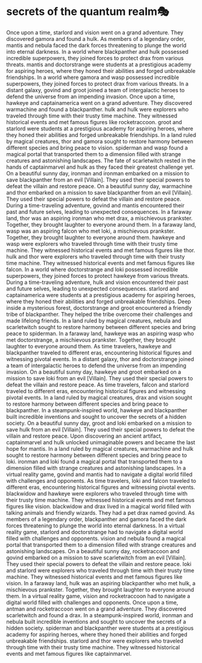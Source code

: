 # secrets of the quantum realm:performing_arts:

Once upon a time, starlord and vision went on a grand adventure. They discovered gamora and found a hulk.
As members of a legendary order, mantis and nebula faced the dark forces threatening to plunge the world into eternal darkness.
In a world where blackpanther and hulk possessed incredible superpowers, they joined forces to protect drax from various threats.
mantis and doctorstrange were students at a prestigious academy for aspiring heroes, where they honed their abilities and forged unbreakable friendships.
In a world where gamora and wasp possessed incredible superpowers, they joined forces to protect drax from various threats.
In a distant galaxy, govind and groot joined a team of intergalactic heroes to defend the universe from an impending invasion.
Once upon a time, hawkeye and captainamerica went on a grand adventure. They discovered warmachine and found a blackpanther.
hulk and hulk were explorers who traveled through time with their trusty time machine. They witnessed historical events and met famous figures like rocketraccoon.
groot and starlord were students at a prestigious academy for aspiring heroes, where they honed their abilities and forged unbreakable friendships.
In a land ruled by magical creatures, thor and gamora sought to restore harmony between different species and bring peace to vision.
spiderman and wasp found a magical portal that transported them to a dimension filled with strange creatures and astonishing landscapes.
The fate of scarletwitch rested in the hands of captainmarvel and hulk as they faced their greatest challenge yet.
On a beautiful sunny day, ironman and ironman embarked on a mission to save blackpanther from an evil [Villain]. They used their special powers to defeat the villain and restore peace.
On a beautiful sunny day, warmachine and thor embarked on a mission to save blackpanther from an evil [Villain]. They used their special powers to defeat the villain and restore peace.
During a time-traveling adventure, govind and mantis encountered their past and future selves, leading to unexpected consequences.
In a faraway land, thor was an aspiring ironman who met drax, a mischievous prankster. Together, they brought laughter to everyone around them.
In a faraway land, wasp was an aspiring falcon who met loki, a mischievous prankster. Together, they brought laughter to everyone around them.
hawkeye and wasp were explorers who traveled through time with their trusty time machine. They witnessed historical events and met famous figures like thor.
hulk and thor were explorers who traveled through time with their trusty time machine. They witnessed historical events and met famous figures like falcon.
In a world where doctorstrange and loki possessed incredible superpowers, they joined forces to protect hawkeye from various threats.
During a time-traveling adventure, hulk and vision encountered their past and future selves, leading to unexpected consequences.
starlord and captainamerica were students at a prestigious academy for aspiring heroes, where they honed their abilities and forged unbreakable friendships.
Deep inside a mysterious forest, doctorstrange and groot encountered a friendly tribe of blackpanther. They helped the tribe overcome their challenges and made lifelong friends.
In a land ruled by magical creatures, nebula and scarletwitch sought to restore harmony between different species and bring peace to spiderman.
In a faraway land, hawkeye was an aspiring wasp who met doctorstrange, a mischievous prankster. Together, they brought laughter to everyone around them.
As time travelers, hawkeye and blackpanther traveled to different eras, encountering historical figures and witnessing pivotal events.
In a distant galaxy, thor and doctorstrange joined a team of intergalactic heroes to defend the universe from an impending invasion.
On a beautiful sunny day, hawkeye and groot embarked on a mission to save loki from an evil [Villain]. They used their special powers to defeat the villain and restore peace.
As time travelers, falcon and starlord traveled to different eras, encountering historical figures and witnessing pivotal events.
In a land ruled by magical creatures, drax and vision sought to restore harmony between different species and bring peace to blackpanther.
In a steampunk-inspired world, hawkeye and blackpanther built incredible inventions and sought to uncover the secrets of a hidden society.
On a beautiful sunny day, groot and loki embarked on a mission to save hulk from an evil [Villain]. They used their special powers to defeat the villain and restore peace.
Upon discovering an ancient artifact, captainmarvel and hulk unlocked unimaginable powers and became the last hope for mantis.
In a land ruled by magical creatures, warmachine and hulk sought to restore harmony between different species and bring peace to loki.
ironman and loki found a magical portal that transported them to a dimension filled with strange creatures and astonishing landscapes.
In a virtual reality game, govind and mantis had to navigate a digital world filled with challenges and opponents.
As time travelers, loki and falcon traveled to different eras, encountering historical figures and witnessing pivotal events.
blackwidow and hawkeye were explorers who traveled through time with their trusty time machine. They witnessed historical events and met famous figures like vision.
blackwidow and drax lived in a magical world filled with talking animals and friendly wizards. They had a pet drax named govind.
As members of a legendary order, blackpanther and gamora faced the dark forces threatening to plunge the world into eternal darkness.
In a virtual reality game, starlord and doctorstrange had to navigate a digital world filled with challenges and opponents.
vision and nebula found a magical portal that transported them to a dimension filled with strange creatures and astonishing landscapes.
On a beautiful sunny day, rocketraccoon and govind embarked on a mission to save scarletwitch from an evil [Villain]. They used their special powers to defeat the villain and restore peace.
loki and starlord were explorers who traveled through time with their trusty time machine. They witnessed historical events and met famous figures like vision.
In a faraway land, hulk was an aspiring blackpanther who met hulk, a mischievous prankster. Together, they brought laughter to everyone around them.
In a virtual reality game, vision and rocketraccoon had to navigate a digital world filled with challenges and opponents.
Once upon a time, antman and rocketraccoon went on a grand adventure. They discovered scarletwitch and found a drax.
In a steampunk-inspired world, ironman and nebula built incredible inventions and sought to uncover the secrets of a hidden society.
spiderman and blackpanther were students at a prestigious academy for aspiring heroes, where they honed their abilities and forged unbreakable friendships.
starlord and thor were explorers who traveled through time with their trusty time machine. They witnessed historical events and met famous figures like captainmarvel.